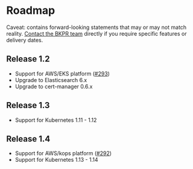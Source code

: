 # Roadmap

Caveat: contains forward-looking statements that may or may not match reality. [Contact the BKPR team](https://github.com/bitnami/kube-prod-runtime/issues/new) directly if you require specific features or delivery dates.

## Release 1.2

- Support for AWS/EKS platform ([#293](https://github.com/bitnami/kube-prod-runtime/issues/293))
- Upgrade to Elasticsearch 6.x
- Upgrade to cert-manager 0.6.x

## Release 1.3

- Support for Kubernetes 1.11 - 1.12

## Release 1.4

- Support for AWS/kops platform ([#292](https://github.com/bitnami/kube-prod-runtime/issues/292))
- Support for Kubernetes 1.13 - 1.14
